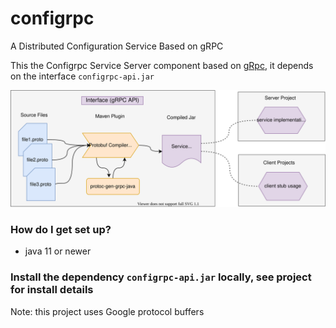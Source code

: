 # configrpc
A Distributed Configuration Service Based on gRPC


This the Configrpc Service Server component based on [gRpc](https://grpc.io/docs/guides/), it depends on the interface `configrpc-api.jar`  

![Architecture](grpc-interface.svg)

### How do I get set up? ###
 
- java 11 or newer 

### Install the dependency `configrpc-api.jar` locally, see project for install details 

Note: this project uses Google protocol buffers
